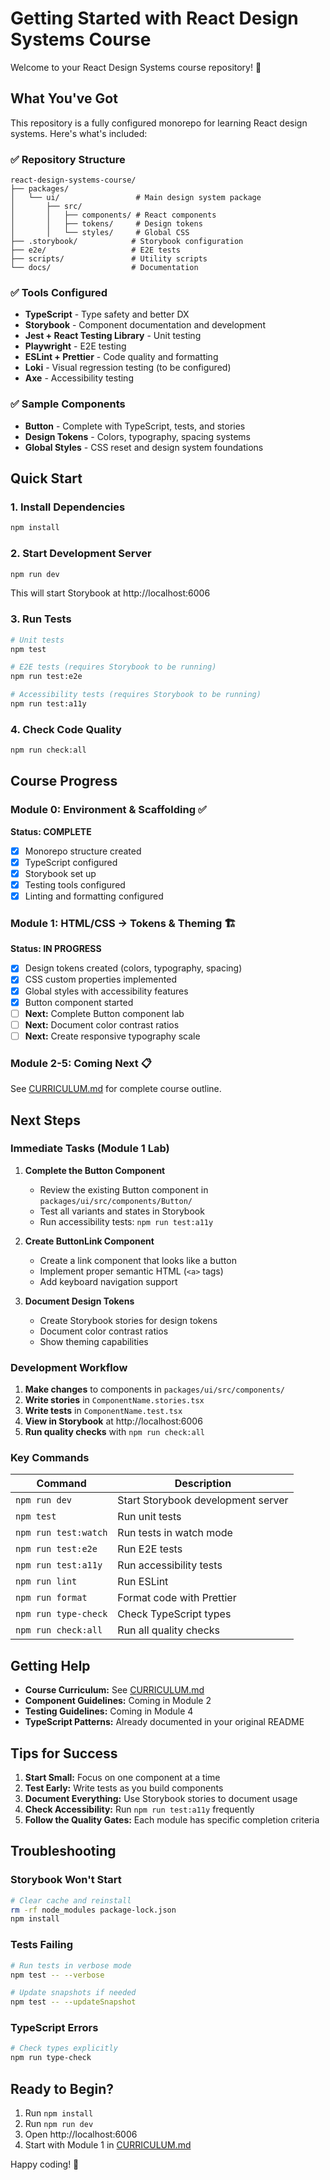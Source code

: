 # Getting Started with React Design Systems Course

Welcome to your React Design Systems course repository! 🎉

## What You've Got

This repository is a fully configured monorepo for learning React design systems. Here's what's included:

### ✅ Repository Structure
```
react-design-systems-course/
├── packages/
│   └── ui/                 # Main design system package
│       ├── src/
│       │   ├── components/ # React components
│       │   ├── tokens/     # Design tokens
│       │   └── styles/     # Global CSS
├── .storybook/            # Storybook configuration
├── e2e/                   # E2E tests
├── scripts/               # Utility scripts
└── docs/                  # Documentation
```

### ✅ Tools Configured
- **TypeScript** - Type safety and better DX
- **Storybook** - Component documentation and development
- **Jest + React Testing Library** - Unit testing
- **Playwright** - E2E testing
- **ESLint + Prettier** - Code quality and formatting
- **Loki** - Visual regression testing (to be configured)
- **Axe** - Accessibility testing

### ✅ Sample Components
- **Button** - Complete with TypeScript, tests, and stories
- **Design Tokens** - Colors, typography, spacing systems
- **Global Styles** - CSS reset and design system foundations

## Quick Start

### 1. Install Dependencies
```bash
npm install
```

### 2. Start Development Server
```bash
npm run dev
```
This will start Storybook at http://localhost:6006

### 3. Run Tests
```bash
# Unit tests
npm test

# E2E tests (requires Storybook to be running)
npm run test:e2e

# Accessibility tests (requires Storybook to be running)
npm run test:a11y
```

### 4. Check Code Quality
```bash
npm run check:all
```

## Course Progress

### Module 0: Environment & Scaffolding ✅
**Status: COMPLETE**
- [x] Monorepo structure created
- [x] TypeScript configured
- [x] Storybook set up
- [x] Testing tools configured
- [x] Linting and formatting configured

### Module 1: HTML/CSS → Tokens & Theming 🏗️
**Status: IN PROGRESS**
- [x] Design tokens created (colors, typography, spacing)
- [x] CSS custom properties implemented
- [x] Global styles with accessibility features
- [x] Button component started
- [ ] **Next:** Complete Button component lab
- [ ] **Next:** Document color contrast ratios
- [ ] **Next:** Create responsive typography scale

### Module 2-5: Coming Next 📋
See [CURRICULUM.md](./CURRICULUM.md) for complete course outline.

## Next Steps

### Immediate Tasks (Module 1 Lab)
1. **Complete the Button Component**
   - Review the existing Button component in `packages/ui/src/components/Button/`
   - Test all variants and states in Storybook
   - Run accessibility tests: `npm run test:a11y`

2. **Create ButtonLink Component**
   - Create a link component that looks like a button
   - Implement proper semantic HTML (`<a>` tags)
   - Add keyboard navigation support

3. **Document Design Tokens**
   - Create Storybook stories for design tokens
   - Document color contrast ratios
   - Show theming capabilities

### Development Workflow
1. **Make changes** to components in `packages/ui/src/components/`
2. **Write stories** in `ComponentName.stories.tsx`
3. **Write tests** in `ComponentName.test.tsx`
4. **View in Storybook** at http://localhost:6006
5. **Run quality checks** with `npm run check:all`

### Key Commands

| Command | Description |
|---------|-------------|
| `npm run dev` | Start Storybook development server |
| `npm test` | Run unit tests |
| `npm run test:watch` | Run tests in watch mode |
| `npm run test:e2e` | Run E2E tests |
| `npm run test:a11y` | Run accessibility tests |
| `npm run lint` | Run ESLint |
| `npm run format` | Format code with Prettier |
| `npm run type-check` | Check TypeScript types |
| `npm run check:all` | Run all quality checks |

## Getting Help

- **Course Curriculum:** See [CURRICULUM.md](./CURRICULUM.md)
- **Component Guidelines:** Coming in Module 2
- **Testing Guidelines:** Coming in Module 4
- **TypeScript Patterns:** Already documented in your original README

## Tips for Success

1. **Start Small:** Focus on one component at a time
2. **Test Early:** Write tests as you build components
3. **Document Everything:** Use Storybook stories to document usage
4. **Check Accessibility:** Run `npm run test:a11y` frequently
5. **Follow the Quality Gates:** Each module has specific completion criteria

## Troubleshooting

### Storybook Won't Start
```bash
# Clear cache and reinstall
rm -rf node_modules package-lock.json
npm install
```

### Tests Failing
```bash
# Run tests in verbose mode
npm test -- --verbose

# Update snapshots if needed
npm test -- --updateSnapshot
```

### TypeScript Errors
```bash
# Check types explicitly
npm run type-check
```

## Ready to Begin?

1. Run `npm install`
2. Run `npm run dev`
3. Open http://localhost:6006
4. Start with Module 1 in [CURRICULUM.md](./CURRICULUM.md)

Happy coding! 🚀

